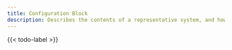 ```yaml
---
title: Configuration Block
description: Describes the contents of a representative system, and how to generate it
---
```


{{< todo-label >}}
